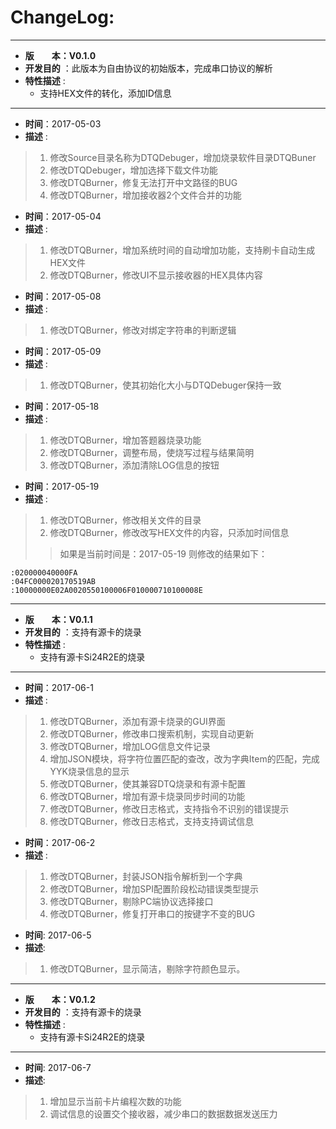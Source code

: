 # ChangeLog:
*****************************************************************************************
* **版　　本：V0.1.0**
* **开发目的** ：此版本为自由协议的初始版本，完成串口协议的解析
* **特性描述** : 
	* 支持HEX文件的转化，添加ID信息
*****************************************************************************************
* **时间**：2017-05-03
* **描述** :
> 1. 修改Source目录名称为DTQDebuger，增加烧录软件目录DTQBuner
> 2. 修改DTQDebuger，增加选择下载文件功能
> 3. 修改DTQBurner，修复无法打开中文路径的BUG
> 4. 修改DTQBurner，增加接收器2个文件合并的功能

* **时间**：2017-05-04
* **描述** :
> 1. 修改DTQBurner，增加系统时间的自动增加功能，支持刷卡自动生成HEX文件
> 2. 修改DTQBurner，修改UI不显示接收器的HEX具体内容

* **时间**：2017-05-08
* **描述** :
> 1. 修改DTQBurner，修改对绑定字符串的判断逻辑

* **时间**：2017-05-09
* **描述** :
> 1. 修改DTQBurner，使其初始化大小与DTQDebuger保持一致

* **时间**：2017-05-18
* **描述** :
> 1. 修改DTQBurner，增加答题器烧录功能
> 2. 修改DTQBurner，调整布局，使烧写过程与结果简明
> 3. 修改DTQBurner，添加清除LOG信息的按钮

* **时间**：2017-05-19
* **描述** :
> 1. 修改DTQBurner，修改相关文件的目录
> 2. 修改DTQBurner，修改改写HEX文件的内容，只添加时间信息
>> 如果是当前时间是：2017-05-19
>> 则修改的结果如下：
```
:020000040000FA
:04FC000020170519AB
:10000000E02A0020550100006F010000710100008E
```

*****************************************************************************************
* **版　　本：V0.1.1**
* **开发目的** ：支持有源卡的烧录
* **特性描述** : 
	* 支持有源卡Si24R2E的烧录
*****************************************************************************************
* **时间**：2017-06-1
* **描述** :
> 1. 修改DTQBurner，添加有源卡烧录的GUI界面
> 2. 修改DTQBurner，修改串口搜索机制，实现自动更新
> 3. 修改DTQBurner，增加LOG信息文件记录
> 4. 增加JSON模块，将字符位置匹配的查改，改为字典Item的匹配，完成YYK烧录信息的显示
> 5. 修改DTQBurner，使其兼容DTQ烧录和有源卡配置
> 6. 修改DTQBurner，增加有源卡烧录同步时间的功能
> 7. 修改DTQBurner，修改日志格式，支持指令不识别的错误提示
> 8. 修改DTQBurner，修改日志格式，支持支持调试信息

* **时间**：2017-06-2
* **描述** :
> 1. 修改DTQBurner，封装JSON指令解析到一个字典
> 2. 修改DTQBurner，增加SPI配置阶段松动错误类型提示
> 3. 修改DTQBurner，剔除PC端协议选择接口
> 4. 修改DTQBurner，修复打开串口的按键字不变的BUG

* **时间**: 2017-06-5
* **描述**:
> 1. 修改DTQBurner，显示简洁，剔除字符颜色显示。

*****************************************************************************************
* **版　　本：V0.1.2**
* **开发目的** ：支持有源卡的烧录
* **特性描述** : 
	* 支持有源卡Si24R2E的烧录
*****************************************************************************************
* **时间**: 2017-06-7
* **描述**:
> 1. 增加显示当前卡片编程次数的功能
> 2. 调试信息的设置交个接收器，减少串口的数据数据发送压力